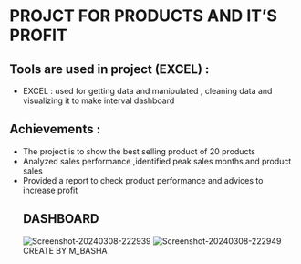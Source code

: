 <H1>PROJCT FOR PRODUCTS AND IT’S PROFIT</H1>
<H2>Tools are used in project (EXCEL) :</H2>
<UL>
<LI> EXCEL : used for getting data and manipulated , cleaning data and visualizing it to make interval dashboard </LI>
</UL>
<H2>Achievements :</H2>
<UL>
<LI>The project is to show the best selling product of 20 products</LI>
<LI>Analyzed sales performance ,identified peak sales months and product sales</LI> 
<LI>Provided a report to check product performance and advices to increase profit </LI>
<H2>DASHBOARD </H2>
<img src="https://i.ibb.co/JBsYL7h/Screenshot-20240308-222939.png" alt="Screenshot-20240308-222939" border="0">
<img src="https://i.ibb.co/g9jt6Dp/Screenshot-20240308-222949.png" alt="Screenshot-20240308-222949" border="0">
<FOOTER>CREATE BY M_BASHA </FOOTER>
